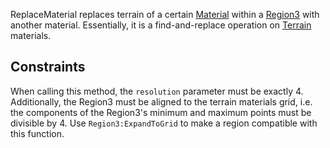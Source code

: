 ReplaceMaterial replaces terrain of a certain [Material](https://developer.roblox.com/en-us/api-reference/enum/Material) within a [Region3](https://developer.roblox.com/en-us/api-reference/datatype/Region3) with another material. Essentially, it is a find-and-replace operation on [Terrain](https://developer.roblox.com/en-us/api-reference/class/Terrain) materials.

Constraints
-----------

When calling this method, the `resolution` parameter must be exactly 4. Additionally, the Region3 must be aligned to the terrain materials grid, i.e. the components of the Region3's minimum and maximum points must be divisible by 4. Use `Region3:ExpandToGrid` to make a region compatible with this function.